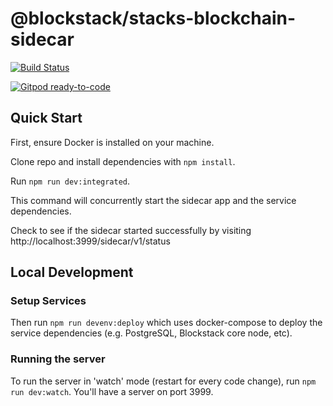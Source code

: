 # @blockstack/stacks-blockchain-sidecar

[![Build Status](https://img.shields.io/endpoint.svg?url=https%3A%2F%2Factions-badge.atrox.dev%2Fblockstack%2Fstacks-blockchain-sidecar%2Fbadge%3Fref%3Dmaster&style=flat)](https://actions-badge.atrox.dev/blockstack/stacks-blockchain-sidecar/goto?ref=master)

[![Gitpod ready-to-code](https://img.shields.io/badge/Gitpod-ready--to--code-blue?logo=gitpod)](https://gitpod.io/#https://github.com/blockstack/stacks-blockchain-sidecar)

## Quick Start

First, ensure Docker is installed on your machine. 

Clone repo and install dependencies with `npm install`.

Run `npm run dev:integrated`.

This command will concurrently start the sidecar app and the service dependencies.

Check to see if the sidecar started successfully by visiting http://localhost:3999/sidecar/v1/status

## Local Development

### Setup Services

Then run `npm run devenv:deploy` which uses docker-compose to deploy the service dependencies (e.g. PostgreSQL, Blockstack core node, etc).

### Running the server

To run the server in 'watch' mode (restart for every code change), run `npm run dev:watch`. You'll have a server on port 3999.

